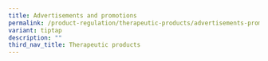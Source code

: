 ```yaml
---
title: Advertisements and promotions
permalink: /product-regulation/therapeutic-products/advertisements-promotions/
variant: tiptap
description: ""
third_nav_title: Therapeutic products
---
```

<p></p>
